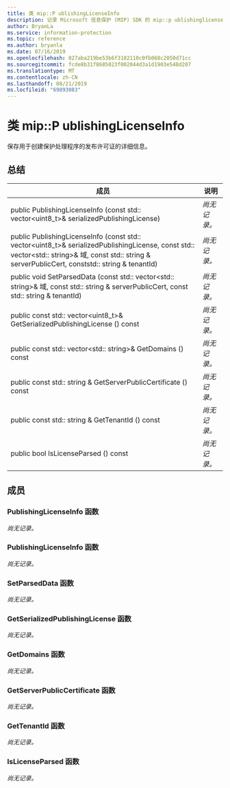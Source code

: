 ```yaml
---
title: 类 mip::P ublishingLicenseInfo
description: 记录 Microsoft 信息保护 (MIP) SDK 的 mip::p ublishinglicenseinfo 类。
author: BryanLa
ms.service: information-protection
ms.topic: reference
ms.author: bryanla
ms.date: 07/16/2019
ms.openlocfilehash: 027aba219be53b6f3182110c0fb068c2050d71cc
ms.sourcegitcommit: fcde8b31f8685023f002044d3a1d1903e548d207
ms.translationtype: MT
ms.contentlocale: zh-CN
ms.lasthandoff: 08/21/2019
ms.locfileid: "69893083"
---
```

# <a name="class-mippublishinglicenseinfo"></a>类 mip::P ublishingLicenseInfo 
保存用于创建保护处理程序的发布许可证的详细信息。
  
## <a name="summary"></a>总结
 成员                        | 说明                                
--------------------------------|---------------------------------------------
public PublishingLicenseInfo (const std:: vector\<uint8_t\>& serializedPublishingLicense)  | _尚无记录。_
public PublishingLicenseInfo (const std:: vector\<uint8_t\>& serializedPublishingLicense, const std:: vector\<std:: string\>& 域, const std:: string & serverPublicCert, conststd:: string & tenantId)  | _尚无记录。_
public void SetParsedData (const std:: vector\<std:: string\>& 域, const std:: string & serverPublicCert, const std:: string & tenantId)  | _尚无记录。_
public const std:: vector\<uint8_t\>& GetSerializedPublishingLicense () const  | _尚无记录。_
public const std:: vector\<std:: string\>& GetDomains () const  | _尚无记录。_
public const std:: string & GetServerPublicCertificate () const  | _尚无记录。_
public const std:: string & GetTenantId () const  | _尚无记录。_
public bool IsLicenseParsed () const  | _尚无记录。_
  
## <a name="members"></a>成员
  
### <a name="publishinglicenseinfo-function"></a>PublishingLicenseInfo 函数
_尚无记录。_

  
### <a name="publishinglicenseinfo-function"></a>PublishingLicenseInfo 函数
_尚无记录。_

  
### <a name="setparseddata-function"></a>SetParsedData 函数
_尚无记录。_

  
### <a name="getserializedpublishinglicense-function"></a>GetSerializedPublishingLicense 函数
_尚无记录。_

  
### <a name="getdomains-function"></a>GetDomains 函数
_尚无记录。_

  
### <a name="getserverpubliccertificate-function"></a>GetServerPublicCertificate 函数
_尚无记录。_

  
### <a name="gettenantid-function"></a>GetTenantId 函数
_尚无记录。_

  
### <a name="islicenseparsed-function"></a>IsLicenseParsed 函数
_尚无记录。_
